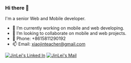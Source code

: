### Hi there 👋
I'm a senior Web and Mobile developer.


- 🔭 I’m currently working on mobile and web developing.
- 👯 I’m looking to collaborate on mobile and web projects.
- 📱 Phone: +8615811290192
- 📫 Email: xiaojinteacher@gmail.com 


[![JinLei's Linked In](https://img.shields.io/badge/linkedin-%230077B5.svg?&style=for-the-badge&logo=linkedin&logoColor=white)](https://www.linkedin.com/in/jin-lei-b062b118b/) [![JinLei's Mail](https://img.shields.io/badge/gmail-D14836?&style=for-the-badge&logo=gmail&logoColor=white)](mailto:xiaojinteacher@gmail.com)
